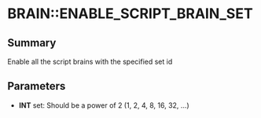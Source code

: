 # BRAIN::ENABLE_SCRIPT_BRAIN_SET

## Summary
Enable all the script brains with the specified set id

## Parameters
* **INT** set: Should be a power of 2 (1, 2, 4, 8, 16, 32, ...)